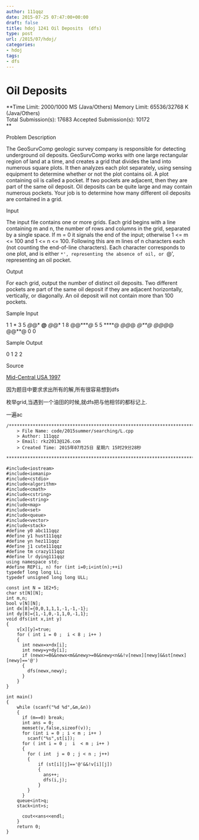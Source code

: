 ```yaml
---
author: 111qqz
date: 2015-07-25 07:47:00+00:00
draft: false
title: hdoj 1241 Oil Deposits  (dfs)
type: post
url: /2015/07/hdoj/
categories:
- hdoj
tags:
- dfs
---
```


# Oil Deposits




**Time Limit: 2000/1000 MS (Java/Others) Memory Limit: 65536/32768 K (Java/Others)  
Total Submission(s): 17683 Accepted Submission(s): 10172  
**  
  





Problem Description




The GeoSurvComp geologic survey company is responsible for detecting underground oil deposits. GeoSurvComp works with one large rectangular region of land at a time, and creates a grid that divides the land into numerous square plots. It then analyzes each plot separately, using sensing equipment to determine whether or not the plot contains oil. A plot containing oil is called a pocket. If two pockets are adjacent, then they are part of the same oil deposit. Oil deposits can be quite large and may contain numerous pockets. Your job is to determine how many different oil deposits are contained in a grid.










Input




The input file contains one or more grids. Each grid begins with a line containing m and n, the number of rows and columns in the grid, separated by a single space. If m = 0 it signals the end of the input; otherwise 1 <= m <= 100 and 1 <= n <= 100. Following this are m lines of n characters each (not counting the end-of-line characters). Each character corresponds to one plot, and is either `*', representing the absence of oil, or `@', representing an oil pocket.










Output




For each grid, output the number of distinct oil deposits. Two different pockets are part of the same oil deposit if they are adjacent horizontally, vertically, or diagonally. An oil deposit will not contain more than 100 pockets.










Sample Input







1 1
*
3 5
*@*@*
**@**
*@*@*
1 8
@@****@*
5 5 
****@
*@@*@
*@**@
@@@*@
@@**@
0 0 














Sample Output







0
1
2
2














Source




[Mid-Central USA 1997](http://acm.hdu.edu.cn/search.php?field=problem&key=Mid-Central+USA+1997&source=1&searchmode=source)







因为题目中要求求出所有的解,所有很容易想到dfs




枚举grid,当遇到一个油田的时候,就dfs把与他相邻的都标记上.




一遍ac





 

    
    /*************************************************************************
    	> File Name: code/2015summer/searching/L.cpp
    	> Author: 111qqz
    	> Email: rkz2013@126.com 
    	> Created Time: 2015年07月25日 星期六 15时29分28秒
     ************************************************************************/
    
    #include<iostream>
    #include<iomanip>
    #include<cstdio>
    #include<algorithm>
    #include<cmath>
    #include<cstring>
    #include<string>
    #include<map>
    #include<set>
    #include<queue>
    #include<vector>
    #include<stack>
    #define y0 abc111qqz
    #define y1 hust111qqz
    #define yn hez111qqz
    #define j1 cute111qqz
    #define tm crazy111qqz
    #define lr dying111qqz
    using namespace std;
    #define REP(i, n) for (int i=0;i<int(n);++i)  
    typedef long long LL;
    typedef unsigned long long ULL;
    
    const int N = 1E2+5;
    char st[N][N];
    int m,n;
    bool v[N][N];
    int dx[8]={0,0,1,1,1,-1,-1,-1};
    int dy[8]={1,-1,0,-1,1,0,-1,1};
    void dfs(int x,int y)
    {
        v[x][y]=true;
        for ( int i = 0 ;  i < 8 ; i++ )
        {
    	  int newx=x+dx[i];
    	  int newy=y+dy[i];
    	  if (newx>=0&&newx<m&&newy>=0&&newy<n&&!v[newx][newy]&&st[newx][newy]=='@')
    	  {
    		dfs(newx,newy);
    	  }
        }
    }
    
    int main()
    {
        while (scanf("%d %d",&m,&n))
        {
    	  if (m==0) break;
    	  int ans = 0;
    	  memset(v,false,sizeof(v));
    	  for (int i = 0 ; i < m ; i++ )
    		scanf("%s",st[i]);
    	  for ( int i = 0 ;  i  < m ; i++ )
    	  {
    		for ( int  j = 0 ; j < n ; j++)
    		{
    		    if (st[i][j]=='@'&&!v[i][j])
    		    {
    			  ans++;
    			  dfs(i,j);
    		    }
    		}
    	  }
        queue<int>q;
        stack<int>s;
        
    	  cout<<ans<<endl;
        }
    	return 0;
    }
    



